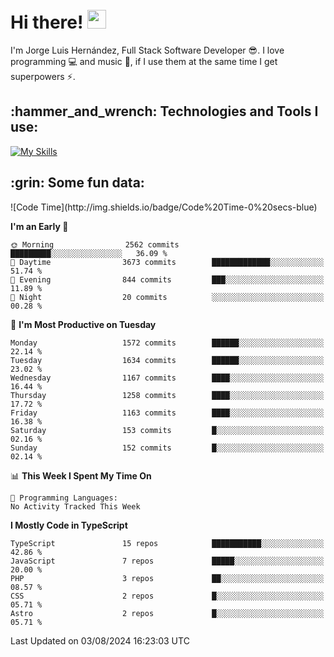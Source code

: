 <h1 align="left">
 <abc>
  <br>Hi there! <img src="https://user-images.githubusercontent.com/42378118/110234147-e3259600-7f4e-11eb-95be-0c4047144dea.gif" width="30"><br>
 </abc>
</h1>

I'm Jorge Luis Hernández, Full Stack Software Developer :sunglasses:. I love programming :computer: and music :musical_score:, if I use them at the same time I get superpowers :zap:. 


<h2 align="left">:hammer_and_wrench: Technologies and Tools I use:</h2>

[![My Skills](https://skillicons.dev/icons?i=js,ts,html,css,py,vue,react,next,nest,postgres,mysql)](https://skillicons.dev)

<h2 align="left">:grin: Some fun data:</h2>
<!--START_SECTION:waka-->
![Code Time](http://img.shields.io/badge/Code%20Time-0%20secs-blue)

**I'm an Early 🐤** 

```text
🌞 Morning                2562 commits        █████████░░░░░░░░░░░░░░░░   36.09 % 
🌆 Daytime                3673 commits        █████████████░░░░░░░░░░░░   51.74 % 
🌃 Evening                844 commits         ███░░░░░░░░░░░░░░░░░░░░░░   11.89 % 
🌙 Night                  20 commits          ░░░░░░░░░░░░░░░░░░░░░░░░░   00.28 % 
```
📅 **I'm Most Productive on Tuesday** 

```text
Monday                   1572 commits        ██████░░░░░░░░░░░░░░░░░░░   22.14 % 
Tuesday                  1634 commits        ██████░░░░░░░░░░░░░░░░░░░   23.02 % 
Wednesday                1167 commits        ████░░░░░░░░░░░░░░░░░░░░░   16.44 % 
Thursday                 1258 commits        ████░░░░░░░░░░░░░░░░░░░░░   17.72 % 
Friday                   1163 commits        ████░░░░░░░░░░░░░░░░░░░░░   16.38 % 
Saturday                 153 commits         █░░░░░░░░░░░░░░░░░░░░░░░░   02.16 % 
Sunday                   152 commits         █░░░░░░░░░░░░░░░░░░░░░░░░   02.14 % 
```


📊 **This Week I Spent My Time On** 

```text
💬 Programming Languages: 
No Activity Tracked This Week
```

**I Mostly Code in TypeScript** 

```text
TypeScript               15 repos            ███████████░░░░░░░░░░░░░░   42.86 % 
JavaScript               7 repos             █████░░░░░░░░░░░░░░░░░░░░   20.00 % 
PHP                      3 repos             ██░░░░░░░░░░░░░░░░░░░░░░░   08.57 % 
CSS                      2 repos             █░░░░░░░░░░░░░░░░░░░░░░░░   05.71 % 
Astro                    2 repos             █░░░░░░░░░░░░░░░░░░░░░░░░   05.71 % 
```




 Last Updated on 03/08/2024 16:23:03 UTC
<!--END_SECTION:waka-->
